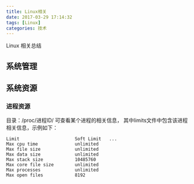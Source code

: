 ```yaml
---
title: Linux相关
date: 2017-03-29 17:14:32
tags: [Linux]
categories: 技术
---
```


Linux 相关总结

## 系统管理

## 系统资源
### 进程资源
目录：/proc/进程ID/
可查看某个进程的相关信息， 其中limits文件中包含该进程相关信息，示例如下：
``` shell
Limit                     Soft Limit   ... 
Max cpu time              unlimited 
Max file size             unlimited 
Max data size             unlimited 
Max stack size            10485760   
Max core file size        unlimited 
Max processes             unlimited 
Max open files            8192  
```

### 